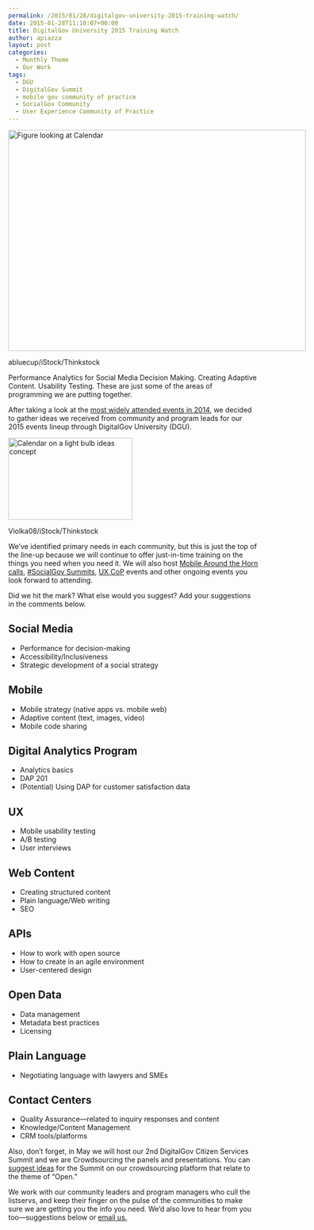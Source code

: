 ```yaml
---
permalink: /2015/01/28/digitalgov-university-2015-training-watch/
date: 2015-01-28T11:10:07+00:00
title: DigitalGov University 2015 Training Watch
author: apiazza
layout: post
categories:
  - Monthly Theme
  - Our Work
tags:
  - DGU
  - DigitalGov Summit
  - mobile gov community of practice
  - SocialGov Community
  - User Experience Community of Practice
---
```


<div id="attachment_240231" style="width: 610px" class="wp-caption aligncenter">
  <img class="size-full wp-image-240231" src="https://s3.amazonaws.com/sitesusa/wp-content/uploads/sites/212/2015/01/600-x-445-Figure-looking-at-Calendar-abluecup-iStock-Thinkstock-469683437.jpg" alt="Figure looking at Calendar" width="600" height="445" />
  
  <p class="wp-caption-text">
    abluecup/iStock/Thinkstock
  </p>
</div>

Performance Analytics for Social Media Decision Making. Creating Adaptive Content. Usability Testing. These are just some of the areas of programming we are putting together.

After taking a look at the [most widely attended events in 2014](https://www.digitalgov.gov/2015/01/23/training-trends-in-2014/ "Training Trends in 2014"), we decided to gather ideas we received from community and program leads for our 2015 events lineup through DigitalGov University (DGU).

<div id="attachment_240292" style="width: 260px" class="wp-caption alignright">
  <img class="size-full wp-image-240292" src="https://s3.amazonaws.com/sitesusa/wp-content/uploads/sites/212/2015/01/250-x-165-light-bulb-Blank-calendar-ideas-concept-Violka08-iStock-Thinkstock-462210643.jpg" alt="Calendar on a light bulb ideas concept" width="250" height="165" />
  
  <p class="wp-caption-text">
    Violka08/iStock/Thinkstock
  </p>
</div>

We&#8217;ve identified primary needs in each community, but this is just the top of the line-up because we will continue to offer just-in-time training on the things you need when you need it. We will also host [Mobile Around the Horn calls](https://www.digitalgov.gov/event/mobilegov-community-of-practice-check-in-reveal-december-around-the-horn-call/ "MobileGov Community of Practice Check-In Reveal: December Around-the-Horn Call"), [#SocialGov Summits](https://www.digitalgov.gov/event/u-s-federal-socialgov-2-years-of-smashing-silos-improving-citizens-services-with-social-media/ "U.S. Federal #SocialGov: 2 Years of Smashing Silos + Elevating Citizen Services with Social Media"), [UX CoP](https://www.digitalgov.gov/2014/02/03/what-happened-at-our-user-experience-summit-with-slides/ "What Happened at Our User Experience Summit (with slides!)") events and other ongoing events you look forward to attending.

Did we hit the mark? What else would you suggest? Add your suggestions in the comments below.

## Social Media

  * Performance for decision-making
  * Accessibility/Inclusiveness
  * Strategic development of a social strategy

## Mobile

  * Mobile strategy (native apps vs. mobile web)
  * Adaptive content (text, images, video)
  * Mobile code sharing

## Digital Analytics Program

  * Analytics basics
  * DAP 201
  * (Potential) Using DAP for customer satisfaction data

## UX

  * Mobile usability testing
  * A/B testing
  * User interviews

## Web Content

  * Creating structured content
  * Plain language/Web writing
  * SEO

## APIs

  * How to work with open source
  * How to create in an agile environment
  * User-centered design

## Open Data

  * Data management
  * Metadata best practices
  * Licensing

## Plain Language

  * Negotiating language with lawyers and SMEs

## Contact Centers

  * Quality Assurance—related to inquiry responses and content
  * Knowledge/Content Management
  * CRM tools/platforms

Also, don’t forget, in May we will host our 2nd DigitalGov Citizen Services Summit and we are Crowdsourcing the panels and presentations. You can [suggest ideas](https://crowdhall.com/h/299/) for the Summit on our crowdsourcing platform that relate to the theme of &#8220;Open.&#8221;

We work with our community leaders and program managers who cull the listservs, and keep their finger on the pulse of the communities to make sure we are getting you the info you need. We’d also love to hear from you too—suggestions below or [email us.](mailto:digitalgovu@gsa.gov)